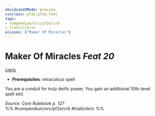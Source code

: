 ```yaml
---
obsidianUIMode: preview
cssclass: pf2e,pf2e-feat
tags:
- compendium/src/pf2e/crb
- trait/cleric
aliases: ["Maker Of Miracles"]
---
```

# Maker Of Miracles  *Feat 20*  
[cleric](../../Rules/traits/cleric.md)  

- **Prerequisites**: miraculous spell

You are a conduit for truly deific power. You gain an additional 10th-level spell slot.

*Source: Core Rulebook p. 127*  
%% #compendium/src/pf2e/crb #trait/cleric %%